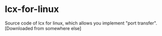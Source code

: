 # lcx-for-linux
Source code of lcx for linux, which allows you implement "port transfer". [Downloaded from somewhere else]
